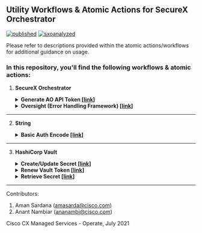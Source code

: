 ## Utility Workflows & Atomic Actions for SecureX Orchestrator

[![published](https://static.production.devnetcloud.com/codeexchange/assets/images/devnet-published.svg)](https://developer.cisco.com/codeexchange/github/repo/ciscomanagedservices/sxo-utilities) [![sxoanalyzed](https://svgshare.com/i/_4q.svg)](https://github.com/ciscomanagedservices/sxo-analyzer)

Please refer to descriptions provided within the atomic actions/workflows for additional guidance on usage.

### In this repository, you'll find the following workflows & atomic actions:

1. **SecureX Orchestrator**
    
    <details>
    <summary><strong>Generate AO API Token [<a href="/SXO-GenerateAPIToken__definition_workflow_01NILYC8ELB2P35zuxiTzIZA63s12AUnVjL/">link</a>]</strong></summary>
    
    <br>WARNING: EXPERIMENTAL USE ONLY
    
    SecureX Orchestrator (SXO) APIs are not generally available/exposed in production yet. However, if the ‘AO’ API scope were to be added to a SecureX API Client, this workflow demonstrates how to use such an API Client to generate and retrieve a JWT token that can be used to make API calls to SXO, assuming the API methods are known to the user. The methodology used in this workflow may be subject to change once this functionality is available in production.

    Steps involved:
    1.	Generate a new Access Token for Cisco Threat Response (CTR) using the SecureX API Client (with AO scope added) credentials defined in the Account Key for the ‘CTR Admin’ target. This returns the SecureX Auth Token.
    2. Use the SecureX Auth Token to make a call to CTR’s AO endpoint to generate the JWT
    3.	Clean up response
    4.	Output a secure string with the SXO JWT

    <br>Observations & Usage Advise:

    1.	A given SXO JWT is valid only for ~10 minutes and needs to be regenerated thereafter using the same methodology.
    2.	For northbound access to the API, it is recommended to run this workflow on a schedule (every <10 min), preserve the SXO JWT in a central secret management system like HashiCorp Vault & have external services retrieve the token from the Vault prior to making API calls to SXO. There are atomic actions available for Vault on this GitHub repo.
    3.	If you do not have access to the AO API docs, you may benefit from the Swagger JSONs available provided in this repo [here](/SXO-GenerateAPIToken__definition_workflow_01NILYC8ELB2P35zuxiTzIZA63s12AUnVjL/) that you may use with the Swagger HTTP Activity

    </details>
    
    <details>
    <summary><strong>Oversight (Error Handling Framework) [<a href="/SXO-Oversight__definition_workflow_01PKT8VMZQBWQ1KvAii6vD7lk3YfFI2HEJj/">link</a>]</strong></summary>
    
    <br>Oversight is an unsupervised error handling framework for SecureX Orchestrator (SXO) workflows. 

    Oversight monitors a set of workflows (that you define) and based on what type of error (that you define) may be seen, triggers an appropriate error handler workflow (that you define).
    
    NOTE: This workflow relies on a SecureX API Client with the 'AO' API scope.

    Steps to use:
    1. Import this workflow to your SXO Org. Ensure you have your `CTR Admin` target setup that [this](/SXO-GenerateAPIToken__definition_workflow_01NILYC8ELB2P35zuxiTzIZA63s12AUnVjL/) workflow uses to pass a valid SXO JWT to Oversight.
    2. You may want to put this workflow on a schedule (default, daily 9 AM UTC) or trigger it via an external system based on your use-case or time criticality of the workflows you're monitoring.
    3. The atomic action creates a Global Variable table named `Oversight - Monitored Workflows`. Access this table via `Variables` > `Global Variables` to add what Workflow IDs (last path segment available in the URL when you open a workflow) you'd like oversight to monitor, what error regular expression signatures/patterns you'd like to look for and what Workflow ID you'd like oversight to call when the error signature/pattern is seen.
    4. Your handler workflow must have at least the following three input variables for oversight to pass error context into:
       1. `Message` (string): the exact error message
       2. `Instance Id` (string): link to the instance run where the error is seen
       3. `Activity Name` (string): name of the activity in the instance where the error is seen


    <br>💡 **Pro Tip:** Oversight can also monitor triggers attached to your workflow and invoke your error handler if the trigger status is not in `Started-polling`.

    </details>

  ---
  
2. **String**
    
    <details>
    <summary><strong>Basic Auth Encode [<a href="/String-Base64AuthEncode__definition_workflow_01P6CIVMFKOUU3CwI3kPJhsn8NmUkUvlodw/">link</a>]</strong></summary>
    
    <br>This atomic action takes a username & password and returns a secure string with the Base64 equivalent that can be readily passed to an HTTP Basic Authorization Header.

    </details>

  ---
  
3. **HashiCorp Vault**

    <details>
    <summary><strong>Create/Update Secret [<a href="/Vault-CreateUpdateSecret__definition_workflow_01OR0GMVJSGWV0BfwgnaW7ppXJWKlkg40Bb/">link</a>]</strong></summary>
    
    <br>WARNING: This will overwrite all the secrets stored in the path specified.
    
    Pre-Requisite: Create an HTTP Target for your HashiCorp Vault instance and point this atomic to it.
    
    Docs: https://www.vaultproject.io/api/secret/kv/kv-v2#create-update-secret

    </details>

    <details>
    <summary><strong>Renew Vault Token [<a href="/Vault-RenewToken__definition_workflow_01OR1PAO3TAW07ao4DevuwZOBAoDcSkNKjm/">link</a>]</strong></summary>
            
    <br>Pre-Requisite: Create an HTTP Target for your HashiCorp Vault instance and point this atomic to it.
    
    This atomic returns the same token you pass in, but the lease period for the given token will be extended. The ideal way to use this would be to use this atomic in a workflow, which would be run on a schedule. Ensure that the "Clean Up After Successful Execution" option is checked on the workflow to avoid exposure of sensitive/privileged information.
    
    Docs: https://www.vaultproject.io/api-docs/auth/token#renew-a-token

    </details>

    <details>
    <summary><strong>Retrieve Secret [<a href="/Vault-RetrieveSecret__definition_workflow_01OQ7P0UDJKGS6WRwjfMEktE3hb3NFqg7he/">link</a>]</strong></summary>

    <br>No Targets need to be pre-defined for this atomic action. Instead, information is fed in as inputs.
    
    The atomic action expects the secret path to be of the form `engine/data/secret`, where `engine` refers to the highest level secret engine and `secret` refers to the secret stored in the engine. Other inputs are self-explanatory. Output is a Secure String variable called `Token` that is the token retrieved from Vault for a given key/identifier.
    
    Docs: https://www.vaultproject.io/docs/secrets/kv/kv-v1

    </details>

---

Contributors:

1. Aman Sardana (amasarda@cisco.com)
2. Anant Nambiar (ananambi@cisco.com)

Cisco CX Managed Services - Operate, July 2021
